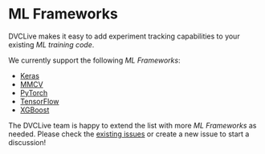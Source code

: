 # ML Frameworks

DVCLive makes it easy to add experiment tracking capabilities to your existing
_ML training code_.

We currently support the following _ML Frameworks_:

- [Keras](/docs/dvclive/user-guide/ml-frameworks/keras)
- [MMCV](/docs/dvclive/user-guide/ml-frameworks/mmcv)
- [PyTorch](/docs/dvclive/user-guide/ml-frameworks/pytorch)
- [TensorFlow](/docs/dvclive/user-guide/ml-frameworks/tensorflow)
- [XGBoost](/docs/dvclive/user-guide/ml-frameworks/xgboost)

The DVCLive team is happy to extend the list with more _ML Frameworks_ as
needed. Please check the
[existing issues](https://github.com/iterative/dvclive/issues?q=is%3Aissue+is%3Aopen+label%3Aintegrations)
or create a new issue to start a discussion!
